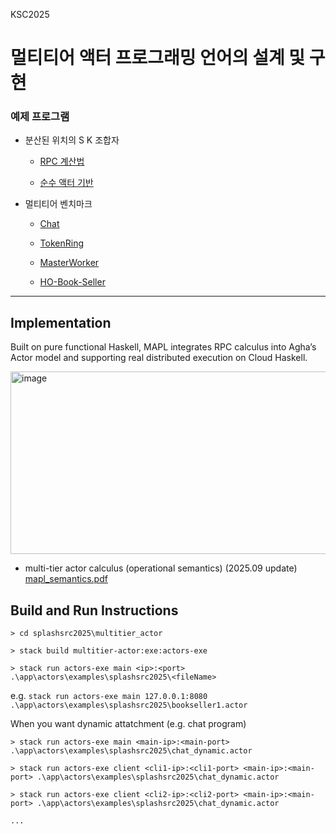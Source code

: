 KSC2025


# 멀티티어 액터 프로그래밍 언어의 설계 및 구현


### 예제 프로그램

- 분산된 위치의 S K 조합자
  - [RPC 계산법](https://github.com/chaendaya/ksc2025/blob/587414201f8991c829eb118d5d5391119a0e06da/multitier_actor/app/actors/examples/ksc2025/skki.actor)

  - [순수 액터 기반](https://github.com/chaendaya/ksc2025/blob/587414201f8991c829eb118d5d5391119a0e06da/multitier_actor/app/actors/examples/ksc2025/skki_actor.actor) 

- 멀티티어 벤치마크
  - [Chat](https://github.com/chaendaya/ksc2025/blob/587414201f8991c829eb118d5d5391119a0e06da/multitier_actor/app/actors/examples/ksc2025/chat_dynamic.actor)

  - [TokenRing](https://github.com/chaendaya/ksc2025/blob/587414201f8991c829eb118d5d5391119a0e06da/multitier_actor/app/actors/examples/ksc2025/tokenring.actor)

  - [MasterWorker](https://github.com/chaendaya/ksc2025/blob/587414201f8991c829eb118d5d5391119a0e06da/multitier_actor/app/actors/examples/ksc2025/masterworker.actor)

  - [HO-Book-Seller](https://github.com/chaendaya/ksc2025/blob/587414201f8991c829eb118d5d5391119a0e06da/multitier_actor/app/actors/examples/ksc2025/booksellerHO.actor)



------

## Implementation
Built on pure functional Haskell, MAPL integrates RPC calculus into Agha’s Actor model
and supporting real distributed execution on Cloud Haskell.

<img width="782" height="292" alt="image" src="https://github.com/user-attachments/assets/94782368-bb28-435a-aee8-f4d68a25344c" />

- multi-tier actor calculus (operational semantics) (2025.09 update)
  [mapl_semantics.pdf](https://github.com/user-attachments/files/22930462/mapl_semantics.pdf)





## Build and Run Instructions

```
> cd splashsrc2025\multitier_actor

> stack build multitier-actor:exe:actors-exe

> stack run actors-exe main <ip>:<port> .\app\actors\examples\splashsrc2025\<fileName>
```
e.g. 
`stack run actors-exe main 127.0.0.1:8080 .\app\actors\examples\splashsrc2025\bookseller1.actor`




When you want dynamic attatchment (e.g. chat program)

```
> stack run actors-exe main <main-ip>:<main-port> .\app\actors\examples\splashsrc2025\chat_dynamic.actor

> stack run actors-exe client <cli1-ip>:<cli1-port> <main-ip>:<main-port> .\app\actors\examples\splashsrc2025\chat_dynamic.actor

> stack run actors-exe client <cli2-ip>:<cli2-port> <main-ip>:<main-port> .\app\actors\examples\splashsrc2025\chat_dynamic.actor

...
```
